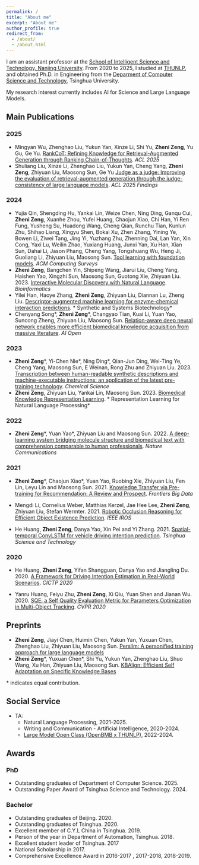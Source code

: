 ```yaml
---
permalink: /
title: "About me"
excerpt: "About me"
author_profile: true
redirect_from: 
  - /about/
  - /about.html
---
```


I am an assistant professor at the [School of Intelligent Science and Technology, Nanjing University](https://is.nju.edu.cn/). From 2020 to 2025, I studied at [THUNLP](https://nlp.csai.tsinghua.edu.cn/), and obtained Ph.D. in Engineering from the [Deparment of Computer Science and Technology](http://www.cs.tsinghua.edu.cn/), Tsinghua University.

My research interest currently includes AI for Science and Large Language Models.


## Main Publications
### 2025
* Mingyan Wu, Zhenghao Liu, Yukun Yan, Xinze Li, Shi Yu, **Zheni Zeng**, Yu Gu, Ge Yu. [RankCoT: Refining Knowledge for Retrieval-Augmented Generation through Ranking Chain-of-Thoughts](https://arxiv.org/abs/2502.17888). *ACL 2025*
* Shuliang Liu, Xinze Li, Zhenghao Liu, Yukun Yan, Cheng Yang, **Zheni Zeng**, Zhiyuan Liu, Maosong Sun, Ge Yu
[Judge as a judge: Improving the evaluation of retrieval-augmented generation through the judge-consistency of large language models](https://arxiv.org/abs/2502.18817). *ACL 2025 Findings*

### 2024
* Yujia Qin, Shengding Hu, Yankai Lin, Weize Chen, Ning Ding, Ganqu Cui, **Zheni Zeng**, Xuanhe Zhou, Yufei Huang, Chaojun Xiao, Chi Han, Yi Ren Fung, Yusheng Su, Huadong Wang, Cheng Qian, Runchu Tian, Kunlun Zhu, Shihao Liang, Xingyu Shen, Bokai Xu, Zhen Zhang, Yining Ye, Bowen Li, Ziwei Tang, Jing Yi, Yuzhang Zhu, Zhenning Dai, Lan Yan, Xin Cong, Yaxi Lu, Weilin Zhao, Yuxiang Huang, Junxi Yan, Xu Han, Xian Sun, Dahai Li, Jason Phang, Cheng Yang, Tongshuang Wu, Heng Ji, Guoliang Li, Zhiyuan Liu, Maosong Sun. [Tool learning with foundation models](https://dl.acm.org/doi/abs/10.1145/3704435). *ACM Computing Surveys*
* **Zheni Zeng**, Bangchen Yin, Shipeng Wang, Jiarui Liu, Cheng Yang, Haishen Yao, Xingzhi Sun, Maosong Sun, Guotong Xie, Zhiyuan Liu. 2023. [Interactive Molecular Discovery with Natural Language]([https://arxiv.org/abs/2306.11976](https://academic.oup.com/bioinformatics/article-abstract/40/9/btae534/7747661)). *Bioinformatics*
* Yilei Han, Haoye Zhang, **Zheni Zeng**, Zhiyuan Liu, Diannan Lu, Zheng Liu. [Descriptor-augmented machine learning for enzyme-chemical interaction predictions](https://www.sciencedirect.com/science/article/pii/S2405805X24000310). *
Synthetic and Systems Biotechnology*
* Chenyang Song\*, **Zheni Zeng**\*, Changyao Tian, Kuai Li, Yuan Yao, Suncong Zheng, Zhiyuan Liu, Maosong Sun. [Relation-aware deep neural network enables more efficient biomedical knowledge acquisition from massive literature](https://www.sciencedirect.com/science/article/pii/S2666651024000123). *AI Open*

### 2023
* **Zheni Zeng**\*, Yi-Chen Nie\*, Ning Ding\*, Qian-Jun Ding, Wei-Ting Ye, Cheng Yang, Maosong Sun, E Weinan, Rong Zhu and Zhiyuan Liu. 2023. [Transcription between human-readable synthetic descriptions and machine-executable instructions: an application of the latest pre-training technology](https://pubs.rsc.org/en/content/articlehtml/2023/sc/d3sc02483k). *Chemical Science*
* **Zheni Zeng**, Zhiyuan Liu, Yankai Lin, Maosong Sun. 2023. [Biomedical Knowledge Representation Learning](https://link.springer.com/chapter/10.1007/978-981-99-1600-9_12). * Representation Learning for Natural Language Processing*


### 2022
* **Zheni Zeng**\*, Yuan Yao\*, Zhiyuan Liu and Maosong Sun. 2022. [A deep-learning system bridging molecule structure and biomedical text with comprehension comparable to human professionals](https://www.nature.com/articles/s41467-022-28494-3). *Nature Communications*

### 2021
* **Zheni Zeng**\*, Chaojun Xiao\*, Yuan Yao, Ruobing Xie, Zhiyuan Liu, Fen Lin, Leyu Lin and Maosong Sun. 2021. [Knowledge Transfer via Pre-training for Recommendation: A Review and Prospect](https://doi.org/10.3389/fdata.2021.602071). *Frontiers Big Data*

* Mengdi Li, Cornelius Weber, Matthias Kerzel, Jae Hee Lee, **Zheni Zeng**, Zhiyuan Liu, Stefan Wermter. 2021. [Robotic Occlusion Reasoning for Efficient Object Existence Prediction](https://ieeexplore.ieee.org/abstract/document/9635947/). *IEEE IROS*

* He Huang, **Zheni Zeng**, Danya Yao, Xin Pei and Yi Zhang. 2021. [Spatial-temporal ConvLSTM for vehicle driving intention prediction](https://ieeexplore.ieee.org/abstract/document/9614077/). *Tsinghua Science and Technology*

### 2020

* He Huang, **Zheni Zeng**, Yifan Shangguan, Danya Yao and Jiangling Du. 2020. [A Framework for Driving Intention Estimation in Real-World Scenarios](https://ascelibrary.org/doi/abs/10.1061/9780784482933.374). *CICTP 2020*

* Yanru Huang, Feiyu Zhu, **Zheni Zeng**, Xi Qiu, Yuan Shen and Jianan Wu. 2020. [SQE: a Self Quality Evaluation Metric for Parameters Optimization in Multi-Object Tracking](https://openaccess.thecvf.com/content_CVPR_2020/html/Huang_SQE_a_Self_Quality_Evaluation_Metric_for_Parameters_Optimization_in_CVPR_2020_paper.html). *CVPR 2020*

## Preprints

* **Zheni Zeng**, Jiayi Chen, Huimin Chen, Yukun Yan, Yuxuan Chen, Zhenghao Liu, Zhiyuan Liu, Maosong Sun. [Persllm: A personified training approach for large language models](https://arxiv.org/abs/2407.12393)
* **Zheni Zeng**\*, Yuxuan Chen\*, Shi Yu, Yukun Yan, Zhenghao Liu, Shuo Wang, Xu Han, Zhiyuan Liu, Maosong Sun. [KBAlign: Efficient Self Adaptation on Specific Knowledge Bases](https://openreview.net/forum?id=8eZPbHoEwB)

\* indicates equal contribution.

## Social Service

- TA: 
  - Natural Language Processing, 2021-2025.
  - Writing and Communication - Artificial Intelligence, 2020-2024.
  - [Large Model Open Class (OpenBMB x THUNLP)](https://www.bilibili.com/video/BV1pf421z757/?vd_source=342c67908621137988e48dd89f1a3cd4), 2022-2024.

## Awards

### PhD

- Outstanding graduates of Department of Computer Science. 2025.
- Outstanding Paper Award of Tsinghua Science and Technology. 2024.

### Bachelor
- Outstanding graduates of Beijing. 2020.
- Outstanding graduates of Tsinghua. 2020.
- Excellent member of C.Y.L China in Tsinghua. 2019.
- Person of the year in Department of Automation, Tsinghua. 2018.
- Excellent student leader of Tsinghua. 2017
- National Scholarship in 2017.
- Comprehensive Excellence Award in 2016-2017 , 2017-2018, 2018-2019.

